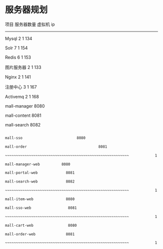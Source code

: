 # 服务器规划

项目                                                                 服务器数量                                                                  虚拟机                         ip

----------------------------------------------------------------------------------------------------------------------

Mysql                                                                           2                                                                                              1                                  134

Solr                                                                                          7                                                                                              1                                  154

Redis                                                                            6                                                                                              1                                  153

图片服务器                                                                  2                                                                                              1                                  133

Nginx                                                                           2                                                                                              1                                  141

注册中心                                                                      3                                                                                              1                                  167

Activemq                                                                                  2                                                                                              1                                  168

mall-manager                 8080

mall-content                              8081

mall-search                                8082                                                                                                    

~~~~~~~~~~~~~~~~~~~~~~~~~~~~~~~~~~~~~~~~~~~~~~~~~~~~~~~~~            1                                  135

mall-sso                         8080

mall-order                                 8081

~~~~~~~~~~~~~~~~~~~~~~~~~~~~~~~~~~~~~~~~~~~~~~~~~~~~~~~~~            1                                  136

mall-manager-web          8080

mall-portal-web             8081

mall-search-web             8082

~~~~~~~~~~~~~~~~~~~~~~~~~~~~~~~~~~~~~~~~~~~~~~~~~~~~~~~~~            1                                  137

mall-item-web               8080

mall-sso-web                 8081

~~~~~~~~~~~~~~~~~~~~~~~~~~~~~~~~~~~~~~~~~~~~~~~~~~~~~~~~~            1                                  138

mall-cart-web                8080

mall-order-web              8081

~~~~~~~~~~~~~~~~~~~~~~~~~~~~~~~~~~~~~~~~~~~~~~~~~~~~~~~~~            1                                  139

